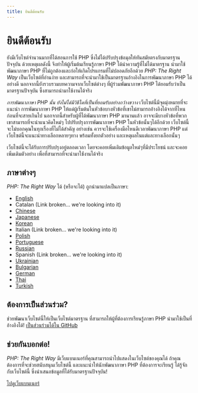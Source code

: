 ```yaml
---
title: ยินดีต้อนรับ
---
```


# ยินดีต้อนรับ

ยังมีเว็บไซต์จำนวนมากที่ได้สอนการใช้ PHP ซึ่งไม่่ได้ปรับปรุงข้อมุลให้ทันสมัยตรงกับมาตรฐานปัจจุบัน
ด้วยเหตุผลดังนี้ จึงทำให้ผู้เริ่มต้นเรียนรู้ภาษา PHP ได้นำความรู้ที่ไม่ได้มาตรฐาน นำมาใช้พัฒนาภาษา PHP
ที่ไม่ถูกต้องและก่อให้เกิดโปรแกรมที่ไม่ปลอดภัยอีกด้วย _PHP: The Right Way_ เป็นเว็บไซต์ที่อ่านง่าย
และสามารถที่จะนำมาใช้เป็นมาตรฐานอ้างอิงในการพัฒนาภาษา PHP ได้อย่างดี
นอกจากนี้ยังรวบรวมบทความจากเว็บไซต์ต่างๆ ที่ผู้ร่วมพัฒนาภาษา PHP ได้ยอมรับว่าเป็นมาตรฐานปัจจุบัน
ซึ้งสามารถนำมาใช้งานได้จริง

_การพัฒนาภาษา PHP นั้น ยังไม่ได้มีวิธีใดที่เป็นที่ยอมรับอย่างกว้างขวาง_ เว็บไซต์นี้มีจุดมุ่งหมายที่จะแนะนำ
การพัฒนาภาษา PHP ให้แด่ผู้เริ่มต้นในหัวข้อบางหัวข้อที่เขาไม่สามารถอ้างอิงได้จากที่ไหน ก่อนที่จะสายเกินไป
นอกจากนี้สำหรับผู้ที่ได้พัฒนาภาษา PHP มานานแล้ว อาจจะมีบางหัวข้อที่พวกเขาสามารถที่จะนำแนวคิดใหม่ๆ
ไปปรับปรุงการพัฒนาภาษา PHP ในหัวข้อนั้นๆได้อีกด้วย เว็บไซต์นี้จะไม่บอกคุณในทุกเรื่องที่ไม่ได้สำคัญ อย่างเช่น
ควรจะใช้เครื่องมือไหนดีเวลาพัฒนาภาษา PHP แต่เว็บไซต์นี้จะแนะนำทางเลือกหลายๆทาง พร้อมทั้งยกตัวอย่าง
และเหตุผลในแต่และทางเลือกนั้นๆ

เว็บไซต์นี้จะได้รับการปรับปรุงอยู่ตลอดเวลา โดยจะคอยเพิ่มเติมข้อมูลใหม่ๆที่มีประโยชน์ และจะคอยเพิ่มเติมตัวอย่าง
เพื่อที่สามารถที่จะนำมาใช้่งานได้จริง

## ภาษาต่างๆ

_PHP: The Right Way_ ได้ (หรือจะได้) ถูกนำมาแปลเป็นภาษา:

* [English](http://www.phptherightway.com)
* Catalan (Link broken... we're looking into it)
* [Chinese](http://wulijun.github.com/php-the-right-way)
* [Japanese](http://ja.phptherightway.com)
* [Korean](http://wafe.github.io/php-the-right-way/)
* Italian (Link broken... we're looking into it)
* [Polish](http://pl.phptherightway.com/)
* [Portuguese](http://br.phptherightway.com/)
* [Russian](http://getjump.github.io/ru-php-the-right-way)
* Spanish (Link broken... we're looking into it)
* [Ukrainian](http://iflista.github.com/php-the-right-way/)
* [Bulgarian](http://bg.phptherightway.com/)
* [German](http://rwetzlmayr.github.io/php-the-right-way/)
* [Thai](http://apzentral.github.io/php-the-right-way/)
* [Turkish](http://hkulekci.github.io/php-the-right-way/)

## ต้องการเป็นส่วนร่วม?

ช่วยพัฒนาเว็บไซต์นี้ให้เป็นเว็บไซต์มาตรฐาน ที่สามารถให้ผู้ที่ต้องการเรียนรู้ภาษา PHP นำมาใช้เป็นที่อ้างอิงได้! [เป็นส่วนร่วมได้ใน GitHub][1]

## ช่วยกันบอกต่อ!

_PHP: The Right Way_ มีเว็บแบนเนอร์ที่คุณสามารถนำไปแสดงในเว็บไซต์ของคุณได้ ถ้าคุณต้องการที่จะช่วยสนับสนุนเว็บไซต์นี้
และแนะนำให้นักพัฒนาภาษา PHP ที่ต้องการจะเรียนรู้ ได้รู้จักกับเว็บไซต์นี้ ซึ่งนำเสนอข้อมูลที่ได้รับมาตรฐานปัจจุบัน!

[ไปดูเว็บแบนเนอร์][2]

[1]: https://github.com/codeguy/php-the-right-way/tree/gh-pages
[2]: /php-the-right-way/banners.html
